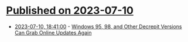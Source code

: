 # [Published on 2023-07-10](index.md)

* [2023-07-10, 18:41:00](https://it.slashdot.org/story/23/07/10/1823219/windows-95-98-and-other-decrepit-versions-can-grab-online-updates-again?utm_source=rss1.0mainlinkanon&utm_medium=feed) - [Windows 95, 98, and Other Decrepit Versions Can Grab Online Updates Again](https://it.slashdot.org/story/23/07/10/1823219/windows-95-98-and-other-decrepit-versions-can-grab-online-updates-again?utm_source=rss1.0mainlinkanon&utm_medium=feed)
